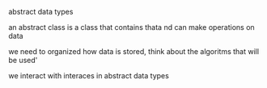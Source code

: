 



abstract data types 

an abstract class is a class that contains thata nd can make operations on data 

we need to organized how data is stored, think about the algoritms that will be used'

we interact with interaces in abstract data types 

